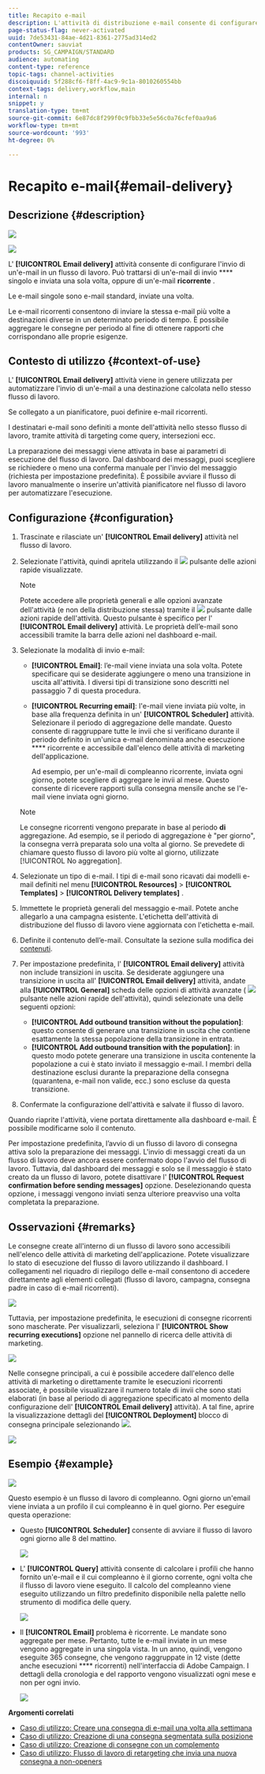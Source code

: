 ```yaml
---
title: Recapito e-mail
description: L'attività di distribuzione e-mail consente di configurare l'invio di un'e-mail singola o ricorrente in un flusso di lavoro.
page-status-flag: never-activated
uuid: 7de53431-84ae-4d21-8361-2775ad314ed2
contentOwner: sauviat
products: SG_CAMPAIGN/STANDARD
audience: automating
content-type: reference
topic-tags: channel-activities
discoiquuid: 5f288cf6-f8ff-4ac9-9c1a-8010260554bb
context-tags: delivery,workflow,main
internal: n
snippet: y
translation-type: tm+mt
source-git-commit: 6e87dc8f299f0c9fbb33e5e56c0a76cfef0aa9a6
workflow-type: tm+mt
source-wordcount: '993'
ht-degree: 0%

---
```



# Recapito e-mail{#email-delivery}

## Descrizione {#description}

![](assets/email.png)

![](assets/recurrentemail.png)

L&#39; **[!UICONTROL Email delivery]** attività consente di configurare l&#39;invio di un&#39;e-mail in un flusso di lavoro. Può trattarsi di un&#39;e-mail di invio **** singolo e inviata una sola volta, oppure di un&#39;e-mail **ricorrente** .

Le e-mail singole sono e-mail standard, inviate una volta.

Le e-mail ricorrenti consentono di inviare la stessa e-mail più volte a destinazioni diverse in un determinato periodo di tempo. È possibile aggregare le consegne per periodo al fine di ottenere rapporti che corrispondano alle proprie esigenze.

## Contesto di utilizzo {#context-of-use}

L&#39; **[!UICONTROL Email delivery]** attività viene in genere utilizzata per automatizzare l&#39;invio di un&#39;e-mail a una destinazione calcolata nello stesso flusso di lavoro.

Se collegato a un pianificatore, puoi definire e-mail ricorrenti.

I destinatari e-mail sono definiti a monte dell&#39;attività nello stesso flusso di lavoro, tramite attività di targeting come query, intersezioni ecc.

La preparazione dei messaggi viene attivata in base ai parametri di esecuzione del flusso di lavoro. Dal dashboard dei messaggi, puoi scegliere se richiedere o meno una conferma manuale per l&#39;invio del messaggio (richiesta per impostazione predefinita). È possibile avviare il flusso di lavoro manualmente o inserire un&#39;attività pianificatore nel flusso di lavoro per automatizzare l&#39;esecuzione.

## Configurazione {#configuration}

1. Trascinate e rilasciate un&#39; **[!UICONTROL Email delivery]** attività nel flusso di lavoro.
1. Selezionate l&#39;attività, quindi apritela utilizzando il ![](assets/edit_darkgrey-24px.png) pulsante delle azioni rapide visualizzate.

   >[!NOTE]
   >
   >Potete accedere alle proprietà generali e alle opzioni avanzate dell&#39;attività (e non della distribuzione stessa) tramite il ![](assets/dlv_activity_params-24px.png) pulsante dalle azioni rapide dell&#39;attività. Questo pulsante è specifico per l&#39; **[!UICONTROL Email delivery]** attività. Le proprietà dell’e-mail sono accessibili tramite la barra delle azioni nel dashboard e-mail.

1. Selezionate la modalità di invio e-mail:

   * **[!UICONTROL Email]**: l’e-mail viene inviata una sola volta. Potete specificare qui se desiderate aggiungere o meno una transizione in uscita all&#39;attività. I diversi tipi di transizione sono descritti nel passaggio 7 di questa procedura.
   * **[!UICONTROL Recurring email]**: l&#39;e-mail viene inviata più volte, in base alla frequenza definita in un&#39; **[!UICONTROL Scheduler]** attività. Selezionare il periodo di aggregazione delle mandate. Questo consente di raggruppare tutte le invii che si verificano durante il periodo definito in un&#39;unica e-mail denominata anche esecuzione **** ricorrente e accessibile dall&#39;elenco delle attività di marketing dell&#39;applicazione.

      Ad esempio, per un&#39;e-mail di compleanno ricorrente, inviata ogni giorno, potete scegliere di aggregare le invii al mese. Questo consente di ricevere rapporti sulla consegna mensile anche se l&#39;e-mail viene inviata ogni giorno.
   >[!NOTE]
   >
   >Le consegne ricorrenti vengono preparate in base al periodo **di** aggregazione. Ad esempio, se il periodo di aggregazione è &quot;per giorno&quot;, la consegna verrà preparata solo una volta al giorno. Se prevedete di chiamare questo flusso di lavoro più volte al giorno, utilizzate [!UICONTROL No aggregation].

1. Selezionate un tipo di e-mail. I tipi di e-mail sono ricavati dai modelli e-mail definiti nel menu **[!UICONTROL Resources]** > **[!UICONTROL Templates]** > **[!UICONTROL Delivery templates]** .
1. Immettete le proprietà generali del messaggio e-mail. Potete anche allegarlo a una campagna esistente. L&#39;etichetta dell&#39;attività di distribuzione del flusso di lavoro viene aggiornata con l&#39;etichetta e-mail.
1. Definite il contenuto dell’e-mail. Consultate la sezione sulla modifica dei [contenuti](../../designing/using/designing-content-in-adobe-campaign.md).
1. Per impostazione predefinita, l&#39; **[!UICONTROL Email delivery]** attività non include transizioni in uscita. Se desiderate aggiungere una transizione in uscita all&#39; **[!UICONTROL Email delivery]** attività, andate alla **[!UICONTROL General]** scheda delle opzioni di attività avanzate ( ![](assets/dlv_activity_params-24px.png) pulsante nelle azioni rapide dell&#39;attività), quindi selezionate una delle seguenti opzioni:

   * **[!UICONTROL Add outbound transition without the population]**: questo consente di generare una transizione in uscita che contiene esattamente la stessa popolazione della transizione in entrata.
   * **[!UICONTROL Add outbound transition with the population]**: in questo modo potete generare una transizione in uscita contenente la popolazione a cui è stato inviato il messaggio e-mail. I membri della destinazione esclusi durante la preparazione della consegna (quarantena, e-mail non valide, ecc.) sono escluse da questa transizione.

1. Confermate la configurazione dell&#39;attività e salvate il flusso di lavoro.

Quando riaprite l&#39;attività, viene portata direttamente alla dashboard e-mail. È possibile modificarne solo il contenuto.

Per impostazione predefinita, l’avvio di un flusso di lavoro di consegna attiva solo la preparazione dei messaggi. L&#39;invio di messaggi creati da un flusso di lavoro deve ancora essere confermato dopo l&#39;avvio del flusso di lavoro. Tuttavia, dal dashboard dei messaggi e solo se il messaggio è stato creato da un flusso di lavoro, potete disattivare l&#39; **[!UICONTROL Request confirmation before sending messages]** opzione. Deselezionando questa opzione, i messaggi vengono inviati senza ulteriore preavviso una volta completata la preparazione.

## Osservazioni {#remarks}

Le consegne create all&#39;interno di un flusso di lavoro sono accessibili nell&#39;elenco delle attività di marketing dell&#39;applicazione. Potete visualizzare lo stato di esecuzione del flusso di lavoro utilizzando il dashboard. I collegamenti nel riquadro di riepilogo delle e-mail consentono di accedere direttamente agli elementi collegati (flusso di lavoro, campagna, consegna padre in caso di e-mail ricorrenti).

![](assets/wkf_display_recurrent_executions_2.png)

Tuttavia, per impostazione predefinita, le esecuzioni di consegne ricorrenti sono mascherate. Per visualizzarli, seleziona l&#39; **[!UICONTROL Show recurring executions]** opzione nel pannello di ricerca delle attività di marketing.

![](assets/wkf_display_recurrent_executions.png)

Nelle consegne principali, a cui è possibile accedere dall&#39;elenco delle attività di marketing o direttamente tramite le esecuzioni ricorrenti associate, è possibile visualizzare il numero totale di invii che sono stati elaborati (in base al periodo di aggregazione specificato al momento della configurazione dell&#39; **[!UICONTROL Email delivery]** attività). A tal fine, aprire la visualizzazione dettagli del **[!UICONTROL Deployment]** blocco di consegna principale selezionando ![](assets/wkf_dlv_detail_button.png).

![](assets/wkf_display_recurrent_executions_3.png)

## Esempio {#example}

![](assets/wkf_delivery_example_1.png)

Questo esempio è un flusso di lavoro di compleanno. Ogni giorno un&#39;email viene inviata a un profilo il cui compleanno è in quel giorno. Per eseguire questa operazione:

* Questo **[!UICONTROL Scheduler]** consente di avviare il flusso di lavoro ogni giorno alle 8 del mattino.

   ![](assets/wkf_delivery_example_2.png)

* L&#39; **[!UICONTROL Query]** attività consente di calcolare i profili che hanno fornito un&#39;e-mail e il cui compleanno è il giorno corrente, ogni volta che il flusso di lavoro viene eseguito. Il calcolo del compleanno viene eseguito utilizzando un filtro predefinito disponibile nella palette nello strumento di modifica delle query.

   ![](assets/wkf_delivery_example_3.png)

* Il **[!UICONTROL Email]** problema è ricorrente. Le mandate sono aggregate per mese. Pertanto, tutte le e-mail inviate in un mese vengono aggregate in una singola vista. In un anno, quindi, vengono eseguite 365 consegne, che vengono raggruppate in 12 viste (dette anche esecuzioni **** ricorrenti) nell&#39;interfaccia di Adobe Campaign. I dettagli della cronologia e del rapporto vengono visualizzati ogni mese e non per ogni invio.

   ![](assets/wkf_delivery_example_4.png)

**Argomenti correlati**

* [Caso di utilizzo: Creare una consegna di e-mail una volta alla settimana](../../automating/using/workflow-weekly-offer.md)
* [Caso di utilizzo: Creazione di una consegna segmentata sulla posizione](../../automating/using/workflow-segmentation-location.md)
* [Caso di utilizzo: Creazione di consegne con un complemento](../../automating/using/workflow-created-query-with-complement.md)
* [Caso di utilizzo: Flusso di lavoro di retargeting che invia una nuova consegna a non-openers](../../automating/using/workflow-cross-channel-retargeting.md)